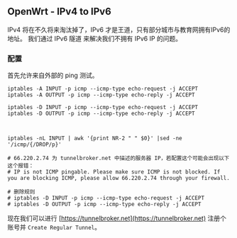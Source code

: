 <!-- title: OpenWrt - IPv4 to IPv6 -->
<!-- author: <David Jones qowera@qq.com> -->
<!-- date: 2015-04-11 12:57:14 -->
<!-- category: OpenWrt -->
<!-- tag: OpenWrt,路由器,IPv4,IPv6 -->

## OpenWrt - IPv4 to IPv6

IPv4 将在不久将来淘汰掉了，IPv6 才是王道，只有部分城市与教育网拥有IPv6的地址。
我们通过 IPv6 隧道 来解决我们不拥有 IPv6 IP 的问题。

### 配置

首先允许来自外部的 ping 测试。

```
iptables -A INPUT -p icmp --icmp-type echo-request -j ACCEPT
iptables -A OUTPUT -p icmp --icmp-type echo-reply -j ACCEPT

iptables -D INPUT -p icmp --icmp-type echo-request -j ACCEPT
iptables -D OUTPUT -p icmp --icmp-type echo-reply -j ACCEPT



iptables -nL INPUT | awk '{print NR-2 " " $0}' |sed -ne '/icmp/{/DROP/p}'

# 66.220.2.74 为 tunnelbroker.net 中描述的服务器 IP，若配置这个可能会出现以下这个报错：
# IP is not ICMP pingable. Please make sure ICMP is not blocked. If you are blocking ICMP, please allow 66.220.2.74 through your firewall.

# 删除规则
# iptables -D INPUT -p icmp --icmp-type echo-request -j ACCEPT
# iptables -D OUTPUT -p icmp --icmp-type echo-reply -j ACCEPT
```

现在我们可以进行 [https://tunnelbroker.net](https://tunnelbroker.net) 注册个账号并 `Create Regular Tunnel`。


